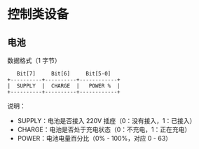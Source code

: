 # 控制类设备



## 电池

数据格式（1 字节）

```
   Bit[7]     Bit[6]     Bit[5-0]
+----------+----------+------------+
|  SUPPLY  |  CHARGE  |   POWER %  |
+----------+----------+------------+
```

说明：

- SUPPLY：电池是否接入 220V 插座（0：没有接入，1：已接入）
- CHARGE：电池是否处于充电状态（0：不充电，1：正在充电）
- POWER：电池电量百分比（0% - 100%，对应 0 - 63）

